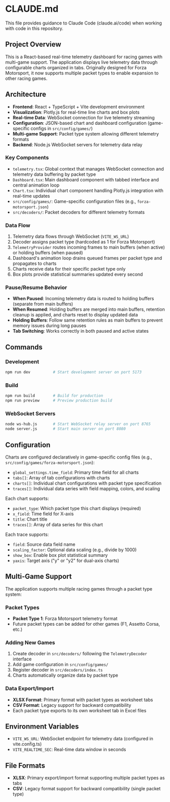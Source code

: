 # CLAUDE.md

This file provides guidance to Claude Code (claude.ai/code) when working with code in this repository.

## Project Overview

This is a React-based real-time telemetry dashboard for racing games with multi-game support. The application displays live telemetry data through configurable charts organized in tabs. Originally designed for Forza Motorsport, it now supports multiple packet types to enable expansion to other racing games.

## Architecture

- **Frontend**: React + TypeScript + Vite development environment
- **Visualization**: Plotly.js for real-time line charts and box plots
- **Real-time Data**: WebSocket connection for live telemetry streaming
- **Configuration**: JSON-based chart and dashboard configuration (game-specific configs in `src/config/games/`)
- **Multi-game Support**: Packet type system allowing different telemetry formats
- **Backend**: Node.js WebSocket servers for telemetry data relay

### Key Components

- `telemetry.tsx`: Global context that manages WebSocket connection and telemetry data buffering by packet type
- `Dashboard.tsx`: Main dashboard component with tabbed interface and central animation loop
- `Chart.tsx`: Individual chart component handling Plotly.js integration with real-time updates
- `src/config/games/`: Game-specific configuration files (e.g., `forza-motorsport.json`)
- `src/decoders/`: Packet decoders for different telemetry formats

### Data Flow

1. Telemetry data flows through WebSocket (`VITE_WS_URL`)
2. Decoder assigns packet type (hardcoded as 1 for Forza Motorsport)
3. `TelemetryProvider` routes incoming frames to main buffers (when active) or holding buffers (when paused)
4. Dashboard's animation loop drains queued frames per packet type and propagates to charts
5. Charts receive data for their specific packet type only
6. Box plots provide statistical summaries updated every second

### Pause/Resume Behavior

- **When Paused**: Incoming telemetry data is routed to holding buffers (separate from main buffers)
- **When Resumed**: Holding buffers are merged into main buffers, retention cleanup is applied, and charts reset to display updated data
- **Holding Buffers**: Follow same retention rules as main buffers to prevent memory issues during long pauses
- **Tab Switching**: Works correctly in both paused and active states

## Commands

### Development
```bash
npm run dev          # Start development server on port 5173
```

### Build
```bash
npm run build        # Build for production
npm run preview      # Preview production build
```

### WebSocket Servers
```bash
node ws-hub.js       # Start WebSocket relay server on port 8765
node server.js       # Start main server on port 8080
```

## Configuration

Charts are configured declaratively in game-specific config files (e.g., `src/config/games/forza-motorsport.json`):
- `global_settings.time_field`: Primary time field for all charts
- `tabs[]`: Array of tab configurations with charts
- `charts[]`: Individual chart configurations with packet type specification
- `traces[]`: Individual data series with field mapping, colors, and scaling

Each chart supports:
- `packet_type`: Which packet type this chart displays (required)
- `x_field`: Time field for X-axis
- `title`: Chart title
- `traces[]`: Array of data series for this chart

Each trace supports:
- `field`: Source data field name
- `scaling_factor`: Optional data scaling (e.g., divide by 1000)
- `show_box`: Enable box plot statistical summary
- `yaxis`: Target axis ("y" or "y2" for dual-axis charts)

## Multi-Game Support

The application supports multiple racing games through a packet type system:

### Packet Types
- **Packet Type 1**: Forza Motorsport telemetry format
- Future packet types can be added for other games (F1, Assetto Corsa, etc.)

### Adding New Games
1. Create decoder in `src/decoders/` following the `TelemetryDecoder` interface
2. Add game configuration in `src/config/games/`
3. Register decoder in `src/decoders/index.ts`
4. Charts automatically organize data by packet type

### Data Export/Import
- **XLSX Format**: Primary format with packet types as worksheet tabs
- **CSV Format**: Legacy support for backward compatibility
- Each packet type exports to its own worksheet tab in Excel files

## Environment Variables

- `VITE_WS_URL`: WebSocket endpoint for telemetry data (configured in vite.config.ts)
- `VITE_REALTIME_SEC`: Real-time data window in seconds

## File Formats

- **XLSX**: Primary export/import format supporting multiple packet types as tabs
- **CSV**: Legacy format support for backward compatibility (single packet type)